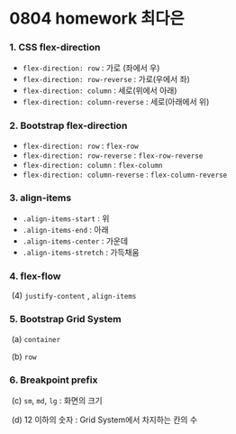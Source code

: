 # 0804 homework 최다은

### 1. CSS flex-direction

- `flex-direction: row` : 가로 (좌에서 우)
- `flex-direction: row-reverse` : 가로(우에서 좌)
- `flex-direction: column` : 세로(위에서 아래)
- `flex-direction: column-reverse` : 세로(아래에서 위)

### 2. Bootstrap flex-direction

- `flex-direction: row` : `flex-row`
- `flex-direction: row-reverse` : `flex-row-reverse` 
- `flex-direction: column` : `flex-column`
- `flex-direction: column-reverse` : `flex-column-reverse` 

### 3. align-items

- `.align-items-start` : 위
- `.align-items-end` : 아래
- `.align-items-center` : 가운데
- `.align-items-stretch` : 가득채움

### 4. flex-flow

​		(4) `justify-content` , `align-items`

### 5. Bootstrap Grid System

​		(a) `container`

​		(b) `row`

### 6. Breakpoint prefix

​		(c) `sm`, `md`, `lg` : 화면의 크기

​		(d) 12 이하의 숫자 : Grid System에서 차지하는 칸의 수


